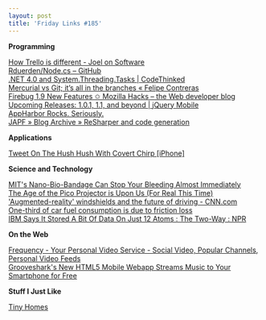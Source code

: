 ```yaml
---
layout: post
title: 'Friday Links #185'
---
```

**Programming**

[How Trello is different - Joel on Software](http://www.joelonsoftware.com/items/2012/01/06.html)   
[Rduerden/Node.cs – GitHub](https://github.com/Rduerden/Node.cs)   
[.NET 4.0 and System.Threading.Tasks | CodeThinked](http://www.codethinked.com/net-40-and-systemthreadingtasks)   
[Mercurial vs Git; it’s all in the branches « Felipe Contreras](https://felipec.wordpress.com/2011/01/16/mercurial-vs-git-its-all-in-the-branches/)   
[Firebug 1.9 New Features ✩ Mozilla Hacks – the Web developer blog](https://hacks.mozilla.org/2012/01/firebug-1-9-new-features/)   
[Upcoming Releases: 1.0.1, 1.1, and beyond | jQuery Mobile](http://jquerymobile.com/blog/2012/01/10/upcoming-releases-1-0-1-1-1-and-beyond/)   
[AppHarbor Rocks. Seriously.](http://feedproxy.google.com/~r/Try-catch-fail/~3/JN_LczGZtT0/post.aspx)   
[JAPF » Blog Archive » ReSharper and code generation](http://www.japf.fr/2012/01/resharper-and-code-generation/)

**Applications**

[Tweet On The Hush Hush With Covert Chirp [iPhone]](http://feedproxy.google.com/~r/Makeuseof/~3/lZYvZEeQ31E/)

**Science and Technology**

[MIT's Nano-Bio-Bandage Can Stop Your Bleeding Almost Immediately](http://www.popsci.com/science/article/2012-01/mits-nano-treated-bio-bandage-can-stop-bleeding-almost-immediately)   
[The Age of the Pico Projector is Upon Us (For Real This Time)](http://www.popsci.com/gadgets/article/2012-01/age-pico-projector-upon-us-real-time)   
['Augmented-reality' windshields and the future of driving - CNN.com](http://edition.cnn.com/2012/01/13/tech/innovation/ces-future-driving/index.html)   
[One-third of car fuel consumption is due to friction loss](http://www.sciencedaily.com/releases/2012/01/120112095853.htm)   
[IBM Says It Stored A Bit Of Data On Just 12 Atoms : The Two-Way : NPR](https://www.npr.org/blogs/thetwo-way/2012/01/13/145173308/ibm-says-it-stored-a-bit-of-data-on-just-12-atoms?ft=1&f=1019)

**On the Web**

[Frequency - Your Personal Video Service - Social Video, Popular Channels, Personal Video Feeds](http://www.frequency.com/)   
[Grooveshark's New HTML5 Mobile Webapp Streams Music to Your Smartphone for Free](http://lifehacker.com/5875891/grooveshark-releases-html5-mobile-webapp-plays-music-on-any-smartphone)

**Stuff I Just Like**

[Tiny Homes](http://feedproxy.google.com/~r/kklifestream/~3/o6VhsCjlN-w/006018.php)

